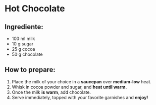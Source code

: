 # Hot Chocolate

## Ingrediente:

* 100 ml milk
* 10 g sugar
* 25 g cocoa
* 50 g chocolate

## How to prepare:

1. Place the milk of your choice in a **saucepan** over **medium-low** heat. 
1. Whisk in cocoa powder and sugar, and **heat until warm.**
1. Once the milk **is warm**, add chocolate.
1. Serve immediately, topped with your favorite garnishes and **enjoy!**
